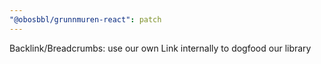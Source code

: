 ```yaml
---
"@obosbbl/grunnmuren-react": patch
---
```


Backlink/Breadcrumbs: use our own Link internally to dogfood our library
